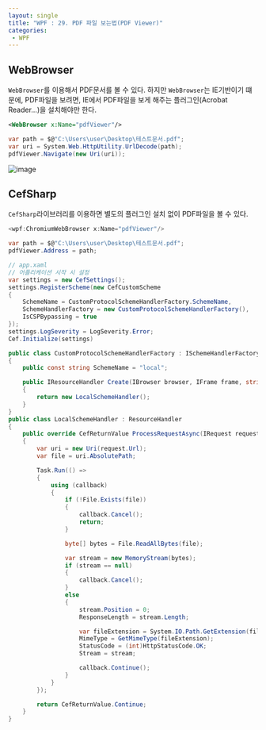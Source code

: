 ```yaml
---
layout: single
title: "WPF : 29. PDF 파일 보는법(PDF Viewer)"
categories:
 - WPF
---
```


## WebBrowser

`WebBrowser`를 이용해서 PDF문서를 볼 수 있다. 하지만 `WebBrowser`는 IE기반이기 떄문에, PDF파일을 보려면, IE에서 PDF파일을 보게 해주는 플러그인(Acrobat Reader…)을 설치해야만 한다.

```xml
<WebBrowser x:Name="pdfViewer"/>
```

```csharp
var path = $@"C:\Users\user\Desktop\테스트문서.pdf";
var uri = System.Web.HttpUtility.UrlDecode(path);
pdfViewer.Navigate(new Uri(uri));
```

![image](https://user-images.githubusercontent.com/38006679/213319060-d6853c2e-4ae0-41ba-868f-2111d2c23cf5.png)

## CefSharp

`CefSharp`라이브러리를 이용하면 별도의 플러그인 설치 없이 PDF파일을 볼 수 있다.

```csharp
<wpf:ChromiumWebBrowser x:Name="pdfViewer"/>
```

```csharp
var path = $@"C:\Users\user\Desktop\테스트문서.pdf";
pdfViewer.Address = path;
```

```csharp
// app.xaml
// 어플리케이션 시작 시 설정
var settings = new CefSettings();
settings.RegisterScheme(new CefCustomScheme
{
    SchemeName = CustomProtocolSchemeHandlerFactory.SchemeName,
    SchemeHandlerFactory = new CustomProtocolSchemeHandlerFactory(),
    IsCSPBypassing = true
});
settings.LogSeverity = LogSeverity.Error;
Cef.Initialize(settings)
```

```csharp
public class CustomProtocolSchemeHandlerFactory : ISchemeHandlerFactory
{
    public const string SchemeName = "local";

    public IResourceHandler Create(IBrowser browser, IFrame frame, string schemeName, IRequest request)
    {
        return new LocalSchemeHandler();
    }
}
public class LocalSchemeHandler : ResourceHandler
{
    public override CefReturnValue ProcessRequestAsync(IRequest request, ICallback callback)
    {
        var uri = new Uri(request.Url);
        var file = uri.AbsolutePath;

        Task.Run(() =>
        {
            using (callback)
            {
                if (!File.Exists(file))
                {
                    callback.Cancel();
                    return;
                }

                byte[] bytes = File.ReadAllBytes(file);

                var stream = new MemoryStream(bytes);
                if (stream == null)
                {
                    callback.Cancel();
                }
                else
                {
                    stream.Position = 0;
                    ResponseLength = stream.Length;

                    var fileExtension = System.IO.Path.GetExtension(file);
                    MimeType = GetMimeType(fileExtension);
                    StatusCode = (int)HttpStatusCode.OK;
                    Stream = stream;

                    callback.Continue();
                }
            }
        });

        return CefReturnValue.Continue;
    }
}
```